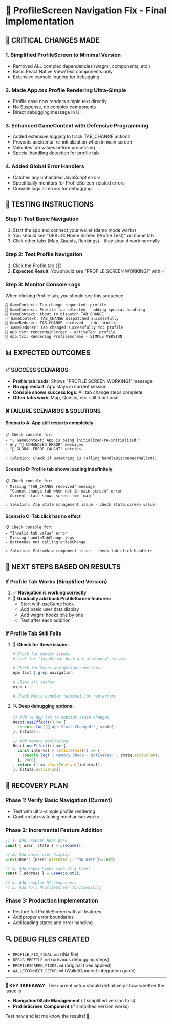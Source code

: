 # 🔧 ProfileScreen Navigation Fix - Final Implementation

## 🚨 **CRITICAL CHANGES MADE**

### 1. **Simplified ProfileScreen to Minimal Version**
- Removed ALL complex dependencies (wagmi, components, etc.)
- Basic React Native View/Text components only
- Extensive console logging for debugging

### 2. **Made App.tsx Profile Rendering Ultra-Simple**
- Profile case now renders simple text directly
- No Suspense, no complex components
- Direct debugging message in UI

### 3. **Enhanced GameContext with Defensive Programming**
- Added extensive logging to track TAB_CHANGE actions
- Prevents accidental re-initialization when in main screen
- Validates tab values before processing
- Special handling detection for profile tab

### 4. **Added Global Error Handlers**
- Catches any unhandled JavaScript errors
- Specifically monitors for ProfileScreen-related errors
- Console logs all errors for debugging

## 🧪 **TESTING INSTRUCTIONS**

### **Step 1: Test Basic Navigation**
1. Start the app and connect your wallet (demo mode works)
2. You should see "DEBUG: Home Screen (Profile Test)" on home tab
3. Click other tabs (Map, Quests, Rankings) - they should work normally

### **Step 2: Test Profile Navigation**
1. Click the Profile tab (👤)
2. **Expected Result**: You should see "PROFILE SCREEN WORKING!" with ✅

### **Step 3: Monitor Console Logs**
When clicking Profile tab, you should see this sequence:
```
🔄 GameContext: Tab change requested: profile
👤 GameContext: Profile tab selected - adding special handling  
🔄 GameContext: About to dispatch TAB_CHANGE
✅ GameContext: TAB_CHANGE dispatched successfully
🔄 GameReducer: TAB_CHANGE received - tab: profile
✅ GameReducer: Tab changed successfully to: profile
🎨 App.tsx: renderMainScreen - activeTab: profile
👤 App.tsx: Rendering ProfileScreen - SIMPLE VERSION
```

## 📊 **EXPECTED OUTCOMES**

### ✅ **SUCCESS SCENARIOS**
- **Profile tab loads**: Shows "PROFILE SCREEN WORKING!" message
- **No app restart**: App stays in current session
- **Console shows success logs**: All tab change steps complete
- **Other tabs work**: Map, Quests, etc. still functional

### ❌ **FAILURE SCENARIOS & SOLUTIONS**

#### **Scenario A: App still restarts completely**
```
📋 Check console for:
- "⚠️ GameContext: App is being initialized/re-initialized!"
- Any "🚨 UNHANDLED ERROR" messages
- "🔴 GLOBAL ERROR CAUGHT" entries

💡 Solution: Check if something is calling handleDisconnectWallet()
```

#### **Scenario B: Profile tab shows loading indefinitely**
```
📋 Check console for:
- Missing "TAB_CHANGE received" message
- "Cannot change tab when not in main screen" error
- Current state shows screen !== 'main'

💡 Solution: App state management issue - check state.screen value
```

#### **Scenario C: Tab click has no effect**
```
📋 Check console for:
- "Invalid tab value" error
- Missing handleTabChange logs
- BottomNav not calling onTabChange

💡 Solution: BottomNav component issue - check tab click handlers
```

## 🎯 **NEXT STEPS BASED ON RESULTS**

### **If Profile Tab Works (Simplified Version)**
1. ✅ **Navigation is working correctly**
2. 🔧 **Gradually add back ProfileScreen features:**
   - Start with useGame hook
   - Add basic user data display
   - Add wagmi hooks one by one
   - Test after each addition

### **If Profile Tab Still Fails**
1. 🐛 **Check for these issues:**
   ```bash
   # Check for memory issues
   # Look for "JavaScript heap out of memory" errors
   
   # Check for React Navigation conflicts
   npm list | grep navigation
   
   # Clear all caches
   expo r -c
   
   # Check Metro bundler terminal for red errors
   ```

2. 🔍 **Deep debugging options:**
   ```typescript
   // Add to App.tsx to monitor state changes
   React.useEffect(() => {
     console.log('🔄 App State Changed:', state);
   }, [state]);
   
   // Add memory monitoring
   React.useEffect(() => {
     const interval = setInterval(() => {
       console.log('💾 Memory check - activeTab:', state.activeTab);
     }, 2000);
     return () => clearInterval(interval);
   }, [state.activeTab]);
   ```

## 🚀 **RECOVERY PLAN**

### **Phase 1: Verify Basic Navigation (Current)**
- Test with ultra-simple profile rendering
- Confirm tab switching mechanism works

### **Phase 2: Incremental Feature Addition**
```typescript
// 1. Add useGame hook back
const { user, state } = useGame();

// 2. Add basic user display
<Text>User: {user?.username || 'No user'}</Text>

// 3. Add wagmi hooks (one at a time)
const { address } = useAccount();

// 4. Add complex UI components
// 5. Add full ProfileScreen functionality
```

### **Phase 3: Production Implementation**
- Restore full ProfileScreen with all features
- Add proper error boundaries
- Add loading states and error handling

## 🔍 **DEBUG FILES CREATED**
- `PROFILE_FIX_FINAL.md` (this file)
- `DEBUG_PROFILE.md` (previous debugging steps)
- `PROFILESCREEN_FIXES.md` (original fixes applied)
- `WALLETCONNECT_SETUP.md` (WalletConnect integration guide)

---

**🎯 KEY TAKEAWAY**: The current setup should definitively show whether the issue is:
- **Navigation/State Management** (if simplified version fails)
- **ProfileScreen Component** (if simplified version works)

Test now and let me know the results! 🚀
